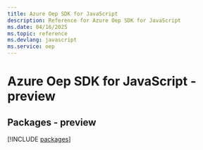 ```yaml
---
title: Azure Oep SDK for JavaScript
description: Reference for Azure Oep SDK for JavaScript
ms.date: 04/16/2025
ms.topic: reference
ms.devlang: javascript
ms.service: oep
---
```

# Azure Oep SDK for JavaScript - preview
## Packages - preview
[!INCLUDE [packages](oep-index.md)]